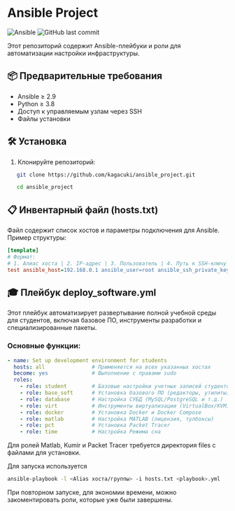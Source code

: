 # Ansible Project

![Ansible](https://img.shields.io/badge/ansible-%231A1918.svg?style=for-the-badge&logo=ansible&logoColor=white)
![GitHub last commit](https://img.shields.io/github/last-commit/kagacuki/ansible_project)

Этот репозиторий содержит Ansible-плейбуки и роли для автоматизации настройки инфраструктуры.

## 📦 Предварительные требования

- Ansible ≥ 2.9
- Python ≥ 3.8
- Доступ к управляемым узлам через SSH
- Файлы установки
## 🛠 Установка
1. Клонируйте репозиторий:
```bash
   git clone https://github.com/kagacuki/ansible_project.git

   cd ansible_project
```
## 📋 Инвентарный файл (hosts.txt)

Файл содержит список хостов и параметры подключения для Ansible. Пример структуры:
```ini
[template]
# Формат:
# 1. Алиас хоста | 2. IP-адрес | 3. Пользователь | 4. Путь к SSH-ключу
test ansible_host=192.168.0.1 ansible_user=root ansible_ssh_private_key_file=/root/.ssh/test
```

## 🎓 Плейбук deploy_software.yml

Этот плейбук автоматизирует развертывание полной учебной среды для студентов, включая базовое ПО, инструменты разработки и специализированные пакеты.

### Основные функции:
```yaml
- name: Set up development environment for students
  hosts: all               # Применяется на всех указанных хостах
  become: yes              # Выполнение с правами sudo
  roles:
    - role: student        # Базовые настройки учетных записей студентов
    - role: base_soft      # Установка базового ПО (редакторы, утилиты)
    - role: database       # Настройка СУБД (MySQL/PostgreSQL и т.д.)
    - role: virt           # Инструменты виртуализации (VirtualBox/KVM)
    - role: docker         # Установка Docker и Docker Compose
    - role: matlab         # Настройка MATLAB (лицензия, тулбоксы)
    - role: pct            # Установка Packet Tracer
    - role: time           # Настройка Режима сна
```
Для ролей Matlab, Kumir и Packet Tracer требуется директория files с файлами для установки.

Для запуска используется
```bash
ansible-playbook -l <Alias хоста/группы> -i hosts.txt <playbook>.yml
```
При повторном запуске, для экономии времени, можно закоментировать роли, которые уже были завершены.
